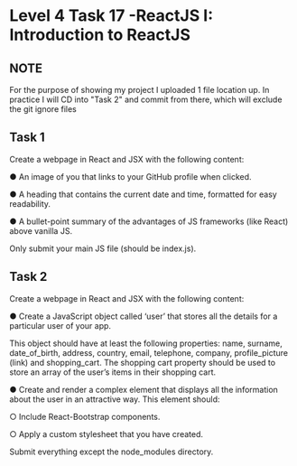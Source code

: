 # Level 4 Task 17 -ReactJS I: Introduction to ReactJS

## NOTE

For the purpose of showing my project I uploaded 1 file location up. In practice I will CD into "Task 2" and commit from there, which will exclude the git ignore files

## Task 1

Create a webpage in React and JSX with the following content:

● An image of you that links to your GitHub profile when clicked.

● A heading that contains the current date and time, formatted for easy readability.

● A bullet-point summary of the advantages of JS frameworks (like React) above vanilla JS.

Only submit your main JS file (should be index.js).

## Task 2

Create a webpage in React and JSX with the following content:

● Create a JavaScript object called ‘user’ that stores all the details for a particular user of your app. 

This object should have at least the following properties: name, surname, date_of_birth, address, country, email, telephone, company, profile_picture (link) and shopping_cart. The shopping cart property should be used to store an array of the user’s items in their shopping cart.

● Create and render a complex element that displays all the information about the user in an attractive way. This element should:

○ Include React-Bootstrap components.

○ Apply a custom stylesheet that you have created.

Submit everything except the node_modules directory.

